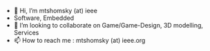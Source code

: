 - 👋 Hi, I’m mtshomsky (at) ieee
- Software, Embedded
- 💞️ I’m looking to collaborate on Game/Game-Design, 3D modelling, Services
- 📫 How to reach me : mtshomsky (at) ieee.org

<!---
mtshomskyieee/mtshomskyieee is a ✨ special ✨ repository because its `README.md` (this file) appears on your GitHub profile.
You can click the Preview link to take a look at your changes.
--->
